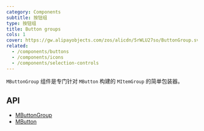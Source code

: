 ```yaml
---
category: Components
subtitle: 按钮组
type: 按钮组
title: Button groups
cols: 1
cover: https://gw.alipayobjects.com/zos/alicdn/5rWLU27so/ButtonGroup.svg
related:
  - /components/buttons
  - /components/icons
  - /components/selection-controls
---
```


`MButtonGroup` 组件是专门针对 `MButton` 构建的 `MItemGroup` 的简单包装器。

## API

- [MButtonGroup](/api/MButtonGroup)
- [MButton](/api/MButton)